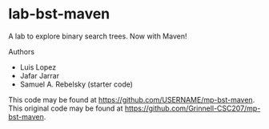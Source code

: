 # lab-bst-maven

A lab to explore binary search trees. Now with Maven!

Authors

* Luis Lopez
* Jafar Jarrar
* Samuel A. Rebelsky (starter code)

This code may be found at <https://github.com/USERNAME/mp-bst-maven>.
This original code may be found at <https://github.com/Grinnell-CSC207/mp-bst-maven>.
